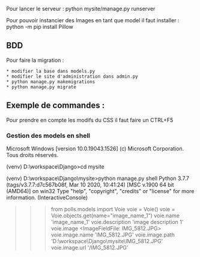 Pour lancer le serveur :
python mysite/manage.py runserver

Pour pouvoir instancier des Images en tant que model il faut installer : python -m pip install Pillow




## BDD

Pour faire la migration :
    
    * modifier la base dans models.py
    * modifier le site d'administration dans admin.py
    * python manage.py makemigrations
    * python manage.py migrate 
    
    
    
## Exemple de commandes :

Pour prendre en compte les modifs du CSS il faut faire un CTRL+F5

### Gestion des models en shell
Microsoft Windows [version 10.0.19043.1526]
(c) Microsoft Corporation. Tous droits réservés.

(venv) D:\workspace\Django>cd mysite

(venv) D:\workspace\Django\mysite>python manage.py shell
Python 3.7.7 (tags/v3.7.7:d7c567b08f, Mar 10 2020, 10:41:24) [MSC v.1900 64 bit (AMD64)] on win32
Type "help", "copyright", "credits" or "license" for more information.
(InteractiveConsole)
>>> from polls.models import Voie
>>> voie = Voie()
>>> voie = Voie.objects.get(name="image_name_1")
>>> voie.name
'image_name_1'
>>> voie.description
'image description 1'
>>> voie.image
<ImageFieldFile: IMG_5812.JPG>
>>> voie.image.name
'IMG_5812.JPG'
>>> voie.image.path
'D:\\workspace\\Django\\mysite\\IMG_5812.JPG'
>>> voie.image.url
'/IMG_5812.JPG'
>>>
